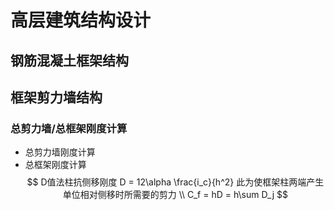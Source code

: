# 高层建筑结构设计
## 钢筋混凝土框架结构
## 

## 框架剪力墙结构
### 总剪力墙/总框架刚度计算
* 总剪力墙刚度计算
* 总框架刚度计算
$$
D值法柱抗侧移刚度
D = 12\alpha \frac{i_c}{h^2}
此为使框架柱两端产生单位相对侧移时所需要的剪力 \\
C_f = hD = h\sum D_j
$$























